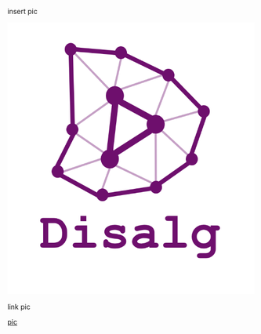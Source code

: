 insert pic

![disalg logo](./disalg-logo.png)

link pic

[pic](https://github.com/Disalg-ICS-NJU/disalg-nju/blob/master/pic/disalg-logo.png)

